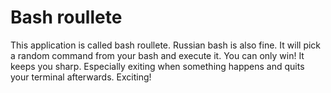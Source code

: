 # Bash roullete
This application is called bash roullete. Russian bash is also fine. It will pick a random command from your bash and execute it. You can only win! It keeps you sharp. Especially exiting when something happens and quits your terminal afterwards. Exciting!